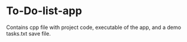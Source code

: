 # To-Do-list-app
Contains cpp file with project code, executable of the app, and a demo tasks.txt save file.
